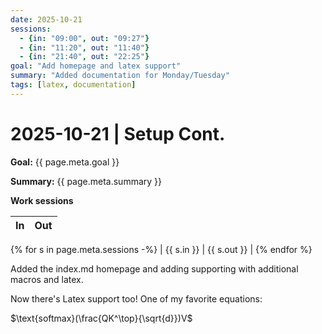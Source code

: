 ```yaml
---
date: 2025-10-21
sessions:
  - {in: "09:00", out: "09:27"}
  - {in: "11:20", out: "11:40"}
  - {in: "21:40", out: "22:25"}
goal: "Add homepage and latex support"
summary: "Added documentation for Monday/Tuesday"
tags: [latex, documentation]
---
```


# 2025-10-21 | Setup Cont.

**Goal:** {{ page.meta.goal }}

**Summary:** {{ page.meta.summary }}

**Work sessions**

| In   | Out  |
|------|------|
{% for s in page.meta.sessions -%}
| {{ s.in }} | {{ s.out }} |
{% endfor %}

Added the index.md homepage and adding supporting with additional macros and latex.

Now there's Latex support too! One of my favorite equations:

$\text{softmax}(\frac{QK^\top}{\sqrt{d}})V$